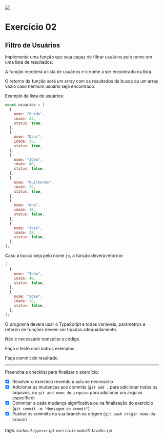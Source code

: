 ![](https://i.imgur.com/xG74tOh.png)

# Exercício 02

## Filtro de Usuários

Implemente uma função que seja capaz de filtrar usuários pelo nome em uma lista de resultados.

A função receberá a lista de usuários e o nome a ser encontrado na lista.

O retorno da função será um array com os resultados da busca ou um array vazio caso nenhum usuário seja encontrado.

Exemplo da lista de usuários:

```javascript
const usuarios = [
  {
    nome: "Guido",
    idade: 32,
    status: true,
  },
  {
    nome: "Dani",
    idade: 30,
    status: true,
  },
  {
    nome: "João",
    idade: 40,
    status: false,
  },
  {
    nome: "Guilherme",
    idade: 29,
    status: true,
  },
  {
    nome: "Ana",
    idade: 18,
    status: false,
  },
  {
    nome: "José",
    idade: 28,
    status: false,
  },
];
```

Caso a busca seja pelo nome `jo`, a função deverá retornar:

```javascript
[
  {
    nome: "João",
    idade: 40,
    status: false,
  },
  {
    nome: "José",
    idade: 28,
    status: false,
  },
];
```

O programa deverá usar o TypeScript e todas variáveis, parâmetros e retorno de funções devem ser tipadas adequadamente.

Não é necessário transpilar o código.

Faça o teste com outros exemplos.

Faça commit do resultado.

---

Preencha a checklist para finalizar o exercício:

- [x] Resolver o exercício revendo a aula se necessário
- [x] Adicionar as mudanças aos commits (`git add .` para adicionar todos os arquivos, ou `git add nome_do_arquivo` para adicionar um arquivo específico)
- [x] Commitar a cada mudança significativa ou na finalização do exercício (`git commit -m "Mensagem do commit"`)
- [x] Pushar os commits na sua branch na origem (`git push origin nome-da-branch`)

###### tags: `backend` `typescript` `exercicio` `nodeJS` `JavaScript`
